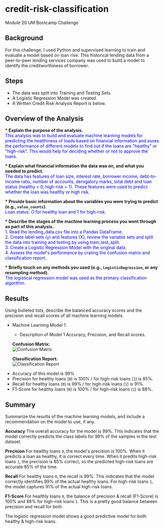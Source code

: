 # credit-risk-classification
Module 20 UM Bootcamp Challenge

## Background
For this challenge, I used Python and supervised learning to train and evaluate a model based on loan rise.  This historical lending data from a peer-to-peer lending services company was used to build a model to identify the creditworthiness of borrower.

## Steps
- The data was split into Training and Testing Sets.
- A Logistic Regression Model was created.
- A Written Credit Risk Analysis Report is below.

## Overview of the Analysis
__* Explain the purpose of the analysis.__
<br> <span style = "color: blue">This analysis was to build and evaluate machine learning models for predicting the healthiness of loads based on financial information and asses the performance of different models to find out if the loans are "healthy" or "high-risk".  This would help for deciding whether or not to approve the loans.</span>

__* Explain what financial information the data was on, and what you needed to predict.__
<br> <span style = "color: blue">The data has features of loan size, interest rate, borrower income, debt-to-income ratio, number of accounts, derogatory marks, total debt and loan status (healthy = 0, high-risk = 1). These features were used to predict whether the loan was healthy or high risk. </span>


__* Provide basic information about the variables you were trying to predict (e.g., `value_counts`).__
<br> <span style = "color: blue"> Loan status: O for healthy loan and 1 for high-risk.</span>

__* Describe the stages of the machine learning process you went through as part of this analysis.__
<br> <span style = "color: blue"> 1. Read the lending_data.csv file into a Pandas DataFrame.<br>
2. Create label sets (y) and features (X), review the variable sets and split the data into training and testing by using train_test_split. <br>
3. Create a Logistic Regression Model with the original data.<br>
4. Assess the model's performance by crating the confusion matrix and classification report.</span><br>

__* Briefly touch on any methods you used (e.g., `LogisticRegression`, or any resampling method).__
<br> <span style = "color: blue">The logistical regression model was used as the primary classification algorithm.</span>

## Results

Using bulleted lists, describe the balanced accuracy scores and the precision and recall scores of all machine learning models.

* Machine Learning Model 1:
  * Description of Model 1 Accuracy, Precision, and Recall scores.

  __Confusion Matrix:__<br>
 ![Confusion Matrix](/Challenges/Module%2020%20Credit-Risk-Classification%20Challenge/credit-risk-classification/Credit_Risk/confusion_matrix.png)


  __Classification Report:__<br>
  ![Classification Report](/Challenges/Module%2020%20Credit-Risk-Classification%20Challenge/credit-risk-classification/Credit_Risk/classification_report.png)

- Accuracy of this model is 99%
- Precision for healthy loans (`0`) is 100% / for high-risk loans (`1`) is 85%.
- Recall for healthy loans (`0`) is 99% / for high-risk loans (`1`) is 91%.
- F1-Score for healthy loans (`0`) is 100% / for high-risk loans (`1`) is 88%.

## Summary

Summarize the results of the machine learning models, and include a recommendation on the model to use, if any. 

**Accuracy** The overall accuracy for the model is 99%.  This indicates that the model correctly predicts the class labels for 99% of the samples in the test dataset. 

**Precision** 
For healthy loans `0`, the model's precision is 100%.  When it predicts a loan as healthy, it is correct every time.   When it predits high-risk loans `1`, the precision is 85% correct, so the predicted high-risk loans are accurate 85% of the time. 

**Recall** 
For healthy loans `0`, the recall is 99%.  This indicates that the model correctly identifies 99% of the actual healthy loans.  For high-risk loans `1`, the model captures 91% of the actual high-risk loans.

**F1-Score** 
For healthly loans `0`, the balance of precision & recall (F1-Score) is 100%  and 88% for high-risk loans `1`.  This is a pretty good balance between precision and recall for both.

The logistic regression model shows a good predictive model for both healthy & high-risk loans.
